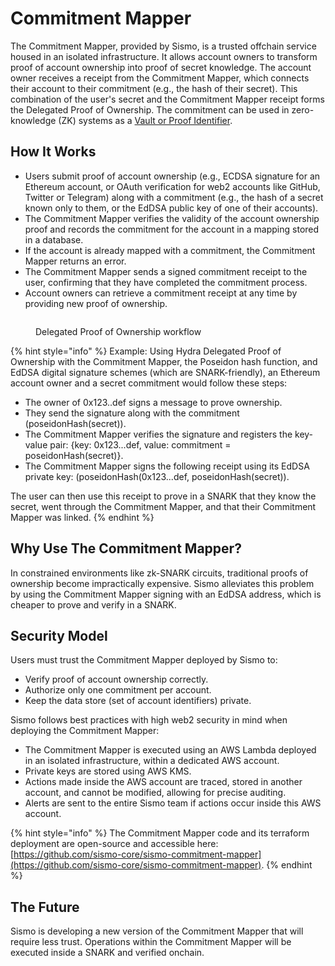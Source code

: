 # Commitment Mapper

The Commitment Mapper, provided by Sismo, is a trusted offchain service housed in an isolated infrastructure. It allows account owners to transform proof of account ownership into proof of secret knowledge. The account owner receives a receipt from the Commitment Mapper, which connects their account to their commitment (e.g., the hash of their secret). This combination of the user's secret and the Commitment Mapper receipt forms the Delegated Proof of Ownership. The commitment can be used in zero-knowledge (ZK) systems as a [Vault or Proof Identifier](vault-and-proof-identifiers.md).

## How It Works

* Users submit proof of account ownership (e.g., ECDSA signature for an Ethereum account, or OAuth verification for web2 accounts like GitHub, Twitter or Telegram) along with a commitment (e.g., the hash of a secret known only to them, or the EdDSA public key of one of their accounts).
* The Commitment Mapper verifies the validity of the account ownership proof and records the commitment for the account in a mapping stored in a database.
* If the account is already mapped with a commitment, the Commitment Mapper returns an error.
* The Commitment Mapper sends a signed commitment receipt to the user, confirming that they have completed the commitment process.
* Account owners can retrieve a commitment receipt at any time by providing new proof of ownership.

<figure><img src="../../../.gitbook/assets/commitment_mapper.png" alt=""><figcaption><p>Delegated Proof of Ownership workflow</p></figcaption></figure>

{% hint style="info" %}
Example: Using Hydra Delegated Proof of Ownership with the Commitment Mapper, the Poseidon hash function, and EdDSA digital signature schemes (which are SNARK-friendly), an Ethereum account owner and a secret commitment would follow these steps:

* The owner of 0x123..def signs a message to prove ownership.
* They send the signature along with the commitment (poseidonHash(secret)).
* The Commitment Mapper verifies the signature and registers the key-value pair: {key: 0x123...def, value: commitment = poseidonHash(secret)}.
* The Commitment Mapper signs the following receipt using its EdDSA private key: (poseidonHash(0x123...def, poseidonHash(secret)).

The user can then use this receipt to prove in a SNARK that they know the secret, went through the Commitment Mapper, and that their Commitment Mapper was linked.
{% endhint %}

## Why Use The Commitment Mapper?

In constrained environments like zk-SNARK circuits, traditional proofs of ownership become impractically expensive. Sismo alleviates this problem by using the Commitment Mapper signing with an EdDSA address, which is cheaper to prove and verify in a SNARK.

## Security Model

Users must trust the Commitment Mapper deployed by Sismo to:

* Verify proof of account ownership correctly.
* Authorize only one commitment per account.
* Keep the data store (set of account identifiers) private.

Sismo follows best practices with high web2 security in mind when deploying the Commitment Mapper:

* The Commitment Mapper is executed using an AWS Lambda deployed in an isolated infrastructure, within a dedicated AWS account.
* Private keys are stored using AWS KMS.
* Actions made inside the AWS account are traced, stored in another account, and cannot be modified, allowing for precise auditing.
* Alerts are sent to the entire Sismo team if actions occur inside this AWS account.

{% hint style="info" %}
The Commitment Mapper code and its terraform deployment are open-source and accessible here: [https://github.com/sismo-core/sismo-commitment-mapper](https://github.com/sismo-core/sismo-commitment-mapper).
{% endhint %}

## The Future

Sismo is developing a new version of the Commitment Mapper that will require less trust. Operations within the Commitment Mapper will be executed inside a SNARK and verified onchain.
